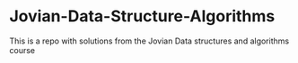 # Jovian-Data-Structure-Algorithms
This is a repo with solutions from the Jovian Data structures and algorithms course
